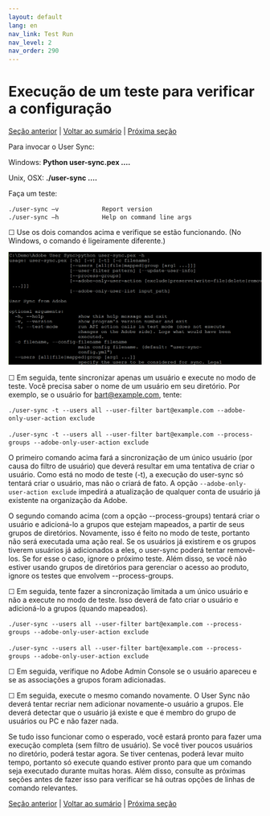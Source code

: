 ```yaml
---
layout: default
lang: en
nav_link: Test Run
nav_level: 2
nav_order: 290
---
```


# Execução de um teste para verificar a configuração

[Seção anterior](setup_config_files.md) \| [Voltar ao sumário](index.md) \| [Próxima seção](monitoring.md)

Para invocar o User Sync:

Windows:      **Python user-sync.pex ….**

Unix, OSX:     **./user-sync ….**


Faça um teste:

	./user-sync –v            Report version
	./user-sync –h            Help on command line args

&#9744; Use os dois comandos acima e verifique se estão funcionando. (No Windows, o comando é ligeiramente diferente.)


![img](images/test_run_screen.png)

&#9744; Em seguida, tente sincronizar apenas um usuário e execute no modo de teste.  Você precisa saber o nome de um usuário em seu diretório.  Por exemplo, se o usuário for bart@example.com, tente:


	./user-sync -t --users all --user-filter bart@example.com --adobe-only-user-action exclude

	./user-sync -t --users all --user-filter bart@example.com --process-groups --adobe-only-user-action exclude

O primeiro comando acima fará a sincronização de um único usuário (por causa do filtro de usuário) que deverá resultar em uma tentativa de criar o usuário.  Como está no modo de teste (-t), a execução do user-sync só tentará criar o usuário, mas não o criará de fato.  A opção `--adobe-only-user-action exclude` impedirá a atualização de qualquer conta de usuário já existente na organização da Adobe.

O segundo comando acima (com a opção --process-groups) tentará criar o usuário e adicioná-lo a grupos que estejam mapeados, a partir de seus grupos de diretórios.  Novamente, isso é feito no modo de teste, portanto não será executada uma ação real.  Se os usuários já existirem e os grupos tiverem usuários já adicionados a eles, o user-sync poderá tentar removê-los.  Se for esse o caso, ignore o próximo teste.  Além disso, se você não estiver usando grupos de diretórios para gerenciar o acesso ao produto, ignore os testes que envolvem --process-groups.

&#9744; Em seguida, tente fazer a sincronização limitada a um único usuário e não a execute no modo de teste.  Isso deverá de fato criar o usuário e adicioná-lo a grupos (quando mapeados). 

	./user-sync --users all --user-filter bart@example.com --process-groups --adobe-only-user-action exclude

	./user-sync --users all --user-filter bart@example.com --process-groups --adobe-only-user-action exclude

&#9744; Em seguida, verifique no Adobe Admin Console se o usuário apareceu e se as associações a grupos foram adicionadas.

&#9744; Em seguida, execute o mesmo comando novamente.  O User Sync não deverá tentar recriar nem adicionar novamente-o usuário a grupos.  Ele deverá detectar que o usuário já existe e que é membro do grupo de usuários ou PC e não fazer nada.

Se tudo isso funcionar como o esperado, você estará pronto para fazer uma execução completa (sem filtro de usuário).  Se você tiver poucos usuários no diretório, poderá testar agora.  Se tiver centenas, poderá levar muito tempo, portanto só execute quando estiver pronto para que um comando seja executado durante muitas horas.  Além disso, consulte as próximas seções antes de fazer isso para verificar se há outras opções de linhas de comando relevantes.




[Seção anterior](setup_config_files.md) \| [Voltar ao sumário](index.md) \| [Próxima seção](monitoring.md)

